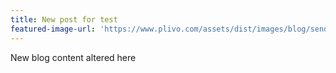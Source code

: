 ```yaml
---
title: New post for test
featured-image-url: 'https://www.plivo.com/assets/dist/images/blog/sender-id-reg.png'
---
```


New blog content altered here